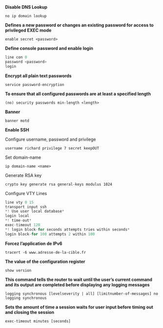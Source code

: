**Disable DNS Lookup**

`no ip domain lookup`

**Defines a new password or changes an existing password for access to privileged EXEC mode**

`enable secret <password>`

**Define console password and enable login**

```jsx
line con 0
password <password>
login
```

**Encrypt all plain text passwords**

`service password-encryption`

**To ensure that all configured passwords are at least a specified length**

`(no) security passwords min-length <length>`

**Banner**

`banner motd`

**Enable SSH**

Configure username, password and privilege

`username richard privilege 7 secret keepOUT`

Set domain-name

`ip domain-name <name>` 

Generate RSA key

`crypto key generate rsa general-keys modulus 1024`

Configure VTY Lines

```jsx
line vty 0 15
transport input ssh
*! Use user local database*
login local
*! time-out*
exec-timeout 120
*! login block-for seconds attempts tries within seconds*
login block-for 100 attempts 2 within 100
```

**Forcez l’application de IPv6**

`tracert -6 www.adresse-de-la-cible.fr`

**The value of the configuration register**

`show version`

**This command tells the router to wait until the user’s current command and its output are completed before displaying any logging messages**

`logging synchronous [levelseverity | all] [limitnumber-of-messages]
no logging synchronous`

**Sets the amount of time a session waits for user input before timing out and closing the session**

`exec-timeout minutes [seconds]`
